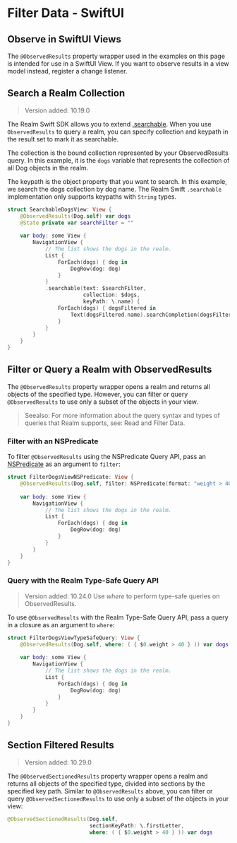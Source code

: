 # Filter Data - SwiftUI
## Observe in SwiftUI Views
The `@ObservedResults` property wrapper used in the examples on this page
is intended for use in a SwiftUI View. If you want to observe results
in a view model instead, register a change listener.

## Search a Realm Collection
> Version added: 10.19.0

The Realm Swift SDK allows you to extend [.searchable](https://developer.apple.com/documentation/swiftui/view/searchable(text:placement:prompt:)-18a8f).
When you use `ObservedResults`
to query a realm, you can specify collection and keypath in the result set
to mark it as searchable.

The collection is the bound collection represented by your ObservedResults
query. In this example, it is the `dogs` variable that represents the
collection of all Dog objects in the realm.

The keypath is the object property that you want to search. In this
example, we search the dogs collection by dog name. The Realm Swift
`.searchable` implementation only supports keypaths with `String` types.

```swift
struct SearchableDogsView: View {
    @ObservedResults(Dog.self) var dogs
    @State private var searchFilter = ""
    
    var body: some View {
        NavigationView {
            // The list shows the dogs in the realm.
            List {
                ForEach(dogs) { dog in
                    DogRow(dog: dog)
                }
            }
            .searchable(text: $searchFilter,
                        collection: $dogs,
                        keyPath: \.name) {
                ForEach(dogs) { dogsFiltered in
                    Text(dogsFiltered.name).searchCompletion(dogsFiltered.name)
                }
            }
        }
    }
}

```

## Filter or Query a Realm with ObservedResults
The `@ObservedResults` property wrapper
opens a realm and returns all objects of the specified type. However, you
can filter or query `@ObservedResults` to use only a subset of the objects
in your view.

> Seealso:
> For more information about the query syntax and types of queries that Realm
supports, see: Read and Filter Data.
>

### Filter with an NSPredicate
To filter `@ObservedResults` using the NSPredicate Query API, pass an [NSPredicate](https://developer.apple.com/documentation/foundation/nspredicate) as an argument to `filter`:

```swift
struct FilterDogsViewNSPredicate: View {
    @ObservedResults(Dog.self, filter: NSPredicate(format: "weight > 40")) var dogs
    
    var body: some View {
        NavigationView {
            // The list shows the dogs in the realm.
            List {
                ForEach(dogs) { dog in
                    DogRow(dog: dog)
                }
            }
        }
    }
}

```

### Query with the Realm Type-Safe Query API
> Version added: 10.24.0
> Use *where* to perform type-safe queries on ObservedResults.
>

To use `@ObservedResults` with the Realm Type-Safe Query API, pass a query in a closure as an argument to
`where`:

```swift
struct FilterDogsViewTypeSafeQuery: View {
    @ObservedResults(Dog.self, where: ( { $0.weight > 40 } )) var dogs
    
    var body: some View {
        NavigationView {
            // The list shows the dogs in the realm.
            List {
                ForEach(dogs) { dog in
                    DogRow(dog: dog)
                }
            }
        }
    }
}

```

## Section Filtered Results
> Version added: 10.29.0

The `@ObservedSectionedResults`
property wrapper opens a realm and returns all objects of the specified type,
divided into sections by the specified key path. Similar to
`@ObservedResults` above, you can filter or query `@ObservedSectionedResults`
to use only a subset of the objects in your view:

```swift
@ObservedSectionedResults(Dog.self,
                          sectionKeyPath: \.firstLetter,
                          where: ( { $0.weight > 40 } )) var dogs

```

